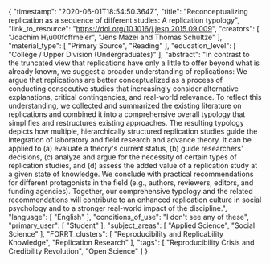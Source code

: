 {
    "timestamp": "2020-06-01T18:54:50.364Z",
    "title": "Reconceptualizing replication as a sequence of different studies: A replication typology",
    "link_to_resource": "https://doi.org/10.1016/j.jesp.2015.09.009",
    "creators": [
        "Joachim H\u00fcffmeier",
        "Jens Mazei and Thomas Schultze"
    ],
    "material_type": [
        "Primary Source",
        "Reading"
    ],
    "education_level": [
        "College / Upper Division (Undergraduates)"
    ],
    "abstract": "In contrast to the truncated view that replications have only a little to offer beyond what is already known, we suggest a broader understanding of replications: We argue that replications are better conceptualized as a process of conducting consecutive studies that increasingly consider alternative explanations, critical contingencies, and real-world relevance. To reflect this understanding, we collected and summarized the existing literature on replications and combined it into a comprehensive overall typology that simplifies and restructures existing approaches. The resulting typology depicts how multiple, hierarchically structured replication studies guide the integration of laboratory and field research and advance theory. It can be applied to (a) evaluate a theory's current status, (b) guide researchers' decisions, (c) analyze and argue for the necessity of certain types of replication studies, and (d) assess the added value of a replication study at a given state of knowledge. We conclude with practical recommendations for different protagonists in the field (e.g., authors, reviewers, editors, and funding agencies). Together, our comprehensive typology and the related recommendations will contribute to an enhanced replication culture in social psychology and to a stronger real-world impact of the discipline.",
    "language": [
        "English"
    ],
    "conditions_of_use": "I don't see any of these",
    "primary_user": [
        "Student"
    ],
    "subject_areas": [
        "Applied Science",
        "Social Science"
    ],
    "FORRT_clusters": [
        "Reproducibility and Replicability Knowledge",
        "Replication Research"
    ],
    "tags": [
        "Reproducibility Crisis and Credibility Revolution",
        "Open Science"
    ]
}